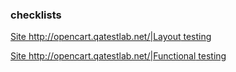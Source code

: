 ### checklists

[Site http://opencart.qatestlab.net/|Layout testing](https://docs.google.com/spreadsheets/d/1gvJAY2HJ1LGu-gCdKijyv6eU6CdmhzP1/edit#gid=813888353)

[Site http://opencart.qatestlab.net/|Functional testing](https://docs.google.com/spreadsheets/d/1NwEPmYik3-D4sY7GQQPmy0S4nA71tg7Q/edit#gid=1752028392)
